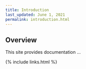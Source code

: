 ```yaml
---
title: Introduction
last_updated: June 1, 2021
permalink: introduction.html
---
```


## Overview

This site provides documentation ...

{% include links.html %}
